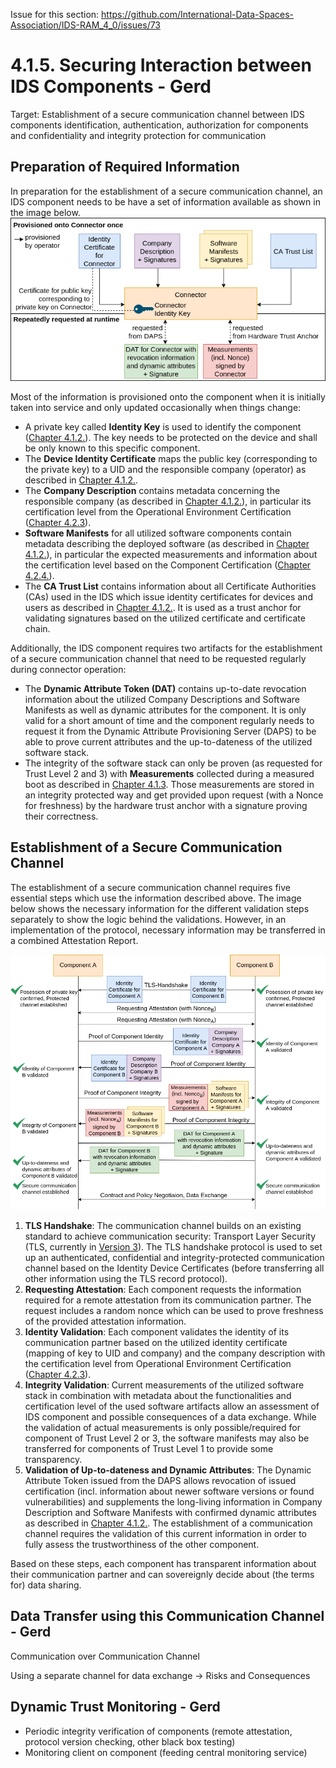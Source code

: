 Issue for this section: https://github.com/International-Data-Spaces-Association/IDS-RAM_4_0/issues/73

# 4.1.5. Securing Interaction between IDS Components - Gerd

Target: Establishment of a secure communication channel between IDS components
identification, authentication, authorization for components and confidentiality and integrity protection for communication

## Preparation of Required Information

In preparation for the establishment of a secure communication channel, an IDS component needs to be have a set of information available as shown in the image below.
![Overview Required Information](./media/information_for_communication_channel.png)

Most of the information is provisioned onto the component when it is initially taken into service and only updated occasionally when things change:
* A private key called **Identity Key** is used to identify the component ([Chapter 4.1.2.](./4_1_2_Identity_and_Trust_Management.md)). The key needs to be protected on the device and shall be only known to this specific component.
* The **Device Identity Certificate** maps the public key (corresponding to the private key) to a UID and the responsible company (operator) as described in [Chapter 4.1.2.](./4_1_2_Identity_and_Trust_Management.md).
* The **Company Description** contains metadata concerning the responsible company (as described in [Chapter 4.1.2.](./4_1_2_Identity_and_Trust_Management.md)), in particular its certification level from the Operational Environment Certification ([Chapter 4.2.3](../4_2_Certification_Perspective/4_2_3_Operational_Environment_Certification.md)).
* **Software Manifests** for all utilized software components contain metadata describing the deployed software (as described in [Chapter 4.1.2.](./4_1_2_Identity_and_Trust_Management.md)), in particular the expected measurements and information about the certification level based on the Component Certification ([Chapter 4.2.4.](../4_2_Certification_Perspective/4_2_4_Component_Certification.md)).
* The **CA Trust List** contains information about all Certificate Authorities (CAs) used in the IDS which issue identity certificates for devices and users as described in [Chapter 4.1.2.](./4_1_2_Identity_and_Trust_Management.md). It is used as a trust anchor for validating signatures based on the utilized certificate and certificate chain.

Additionally, the IDS component requires two artifacts for the establishment of a secure communication channel that need to be requested regularly during connector operation:
* The **Dynamic Attribute Token (DAT)** contains up-to-date revocation information about the utilized Company Descriptions and Software Manifests as well as dynamic attributes for the component. It is only valid for a short amount of time and the component regularly needs to request it from the Dynamic Attribute Provisioning Server (DAPS) to be able to prove current attributes and the up-to-dateness of the utilized software stack.
* The integrity of the software stack can only be proven (as requested for Trust Level 2 and 3) with **Measurements** collected during a measured boot as described in [Chapter 4.1.3](./4_1_3_Securing_the_Platform.md). Those measurements are stored in an integrity protected way and get provided upon request (with a Nonce for freshness) by the hardware trust anchor with a signature proving their correctness.

## Establishment of a Secure Communication Channel
The establishment of a secure communication channel requires five essential steps which use the information described above. The image below shows the necessary information for the different validation steps separately to show the logic behind the validations. However, in an implementation of the protocol, necessary information may be transferred in a combined Attestation Report.

![Communication Channel Establishment](./media/communication_channel_establishment.png)

1. **TLS Handshake**: The communication channel builds on an existing standard to achieve communication security: Transport Layer Security (TLS, currently in
[Version 3](https://datatracker.ietf.org/doc/html/rfc8446)). The TLS handshake protocol is used to set up an authenticated, confidential and integrity-protected communication channel based on the Identity Device Certificates (before transferring all other information using the TLS record protocol).
2. **Requesting Attestation**: Each component requests the information required for a remote attestation from its communication partner. The request includes a random nonce which can be used to prove freshness of the provided attestation information.
3. **Identity Validation**: Each component validates the identity of its communication partner based on the utilized identity certificate (mapping of key to UID and company) and the company description with the certification level from Operational Environment Certification ([Chapter 4.2.3](../4_2_Certification_Perspective/4_2_3_Operational_Environment_Certification.md)).
4. **Integrity Validation**: Current measurements of the utilized software stack in combination with metadata about the functionalities and certification level of the used software artifacts allow an assessment of IDS component and possible consequences of a data exchange. While the validation of actual measurements is only possible/required for component of Trust Level 2 or 3, the software manifests may also be transferred for components of Trust Level 1 to provide some transparency.
5. **Validation of Up-to-dateness and Dynamic Attributes**: The Dynamic Attribute Token issued from the DAPS allows revocation of issued certification (incl. information about newer software versions or found vulnerabilities) and supplements the long-living information in Company Description and Software Manifests with confirmed dynamic attributes as described in [Chapter 4.1.2.](./4_1_2_Identity_and_Trust_Management.md). The establishment of a communication channel requires the validation of this current information in order to fully assess the trustworthiness of the other component.

Based on these steps, each component has transparent information about their communication partner and can sovereignly decide about (the terms for) data sharing.

## Data Transfer using this Communication Channel - Gerd

Communication over Communication Channel

Using a separate channel for data exchange -> Risks and Consequences

## Dynamic Trust Monitoring - Gerd
* Periodic integrity verification of components (remote attestation, protocol version checking, other black box testing)
* Monitoring client on component (feeding central monitoring service)
